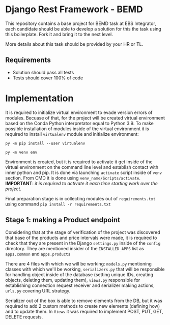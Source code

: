 # Django Rest Framework - BEMD

This repository contains a base project for BEMD task at EBS Integrator, each candidate should be able to develop a 
solution for this the task using this boilerplate. Fork it and bring it to the next level. 

More details about this task should be provided by your HR or TL.

## Requirements
- Solution should pass all tests
- Tests should cover 100% of code


# Implementation

It is required to initialize virtual environment to evade version errors of modules. Becuase of that, for the project 
will be created virtual environment based on the Conda Python interpretator equal to Python 3.9. To make possible 
installation of modules inside of the virtual environment it is required to install ```virtualenv``` module and 
initialize environment:

```py -m pip install --user virtualenv```

```py -m venv env```

Environment is created, but it is required to activate it get inside of the virtual environment on the command line level 
and establish contact with inner python and pip. It is done via launching ```activate``` script inside of ```venv``` 
section. From CMD it is done using ```venv_name/Scripts/activate```. 
**IMPORTANT**: *it is required to activate it each time starting work over the project*.

Final preparation stage is in collecting modules out of ```requirements.txt``` using command 
```pip install -r requirements.txt```

## Stage 1: making a Product endpoint

Considering that at the stage of verification of the project was discovered that base of the products and price
intervals were made, it is required to check that they are present in the Django ```settings.py``` inside of the
```config``` directory. They are mentioned insider of the ```INSTALLED_APPS``` list as ```apps.common``` and
```apps.products```

There are 4 files with which we will be working: ```models.py``` mentioning classes with which we'll be working,
```serializers.py``` that will be responsible for handling object inside of the database (setting unique IDs, 
creating objects, deleting them, updating them), ```views.py``` responsible for establishing connection request
receiver and serializer making actions, ```urls.py``` covering URL strategy.

Serializer out of the box is able to remove elements from the DB, but it was required to add 2 custom methods to create
new elements (defining how) and to update them. In ```Views``` it was required to implement POST, PUT, GET, DELETE
requests.

